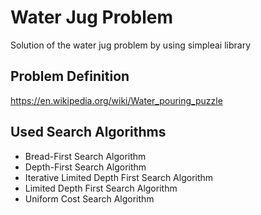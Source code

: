 # Water Jug Problem
Solution of the water jug problem by using simpleai library

## Problem Definition
https://en.wikipedia.org/wiki/Water_pouring_puzzle

## Used Search Algorithms

* Bread-First Search Algorithm
* Depth-First Search Algorithm
* Iterative Limited Depth First Search Algorithm
* Limited Depth First Search Algorithm
* Uniform Cost Search Algorithm
